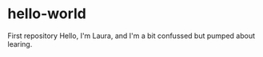 # hello-world
First repository
Hello, I'm Laura, and I'm a bit confussed but pumped about learing. 
